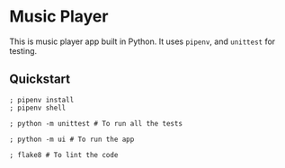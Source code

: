 # Music Player

This is music player app built in Python. It uses
`pipenv`, and `unittest` for testing.


## Quickstart

```
; pipenv install
; pipenv shell

; python -m unittest # To run all the tests

; python -m ui # To run the app

; flake8 # To lint the code
```